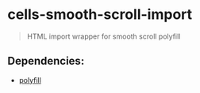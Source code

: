 # cells-smooth-scroll-import

> HTML import wrapper for smooth scroll polyfill

## Dependencies:

- [polyfill](http://iamdustan.com/smoothscroll/)
